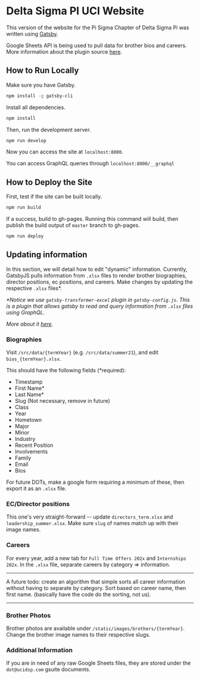 # Delta Sigma PI UCI Website

This version of the website for the Pi Sigma Chapter of Delta Sigma Pi was written using [Gatsby](https://www.gatsbyjs.org).

Google Sheets API is being used to pull data for brother bios and careers. More information about the plugin source [here](https://www.gatsbyjs.com/plugins/gatsby-source-google-sheets/).

## How to Run Locally

Make sure you have Gatsby.

```sh
npm install -g gatsby-cli
```

Install all dependencies.

```sh
npm install
```

Then, run the development server.

```sh
npm run develop
```

Now you can access the site at `localhost:8000`.

You can access GraphQL queries through `localhost:8000/__graphql`

## How to Deploy the Site

First, test if the site can be built locally.

```sh
npm run build
```

If a success, build to gh-pages. Running this command will build, then publish the build output of `master` branch to gh-pages.

```sh
npm run deploy
```

## Updating information

In this section, we will detail how to edit "dynamic" information. Currently, GatsbyJS pulls information from `.xlsx` files to render brother biographies, director positions, ec positions, and careers. Make changes by updating the respective `.xlsx` files*.

<i>*Notice we use `gatsby-transformer-excel` plugin in `gatsby-config.js`. This is a plugin that allows gatsby to read and query information from `.xlsx` files using GraphQL. 

More about it [here](https://www.gatsbyjs.com/plugins/gatsby-transformer-excel/).
</i>

### Biographies

Visit `/src/data/{termYear}` (e.g. `/src/data/summer21`), and edit `bios_{termYear}.xlsx`. 

This should have the following fields (*required):
- Timestamp
- First Name*
- Last Name*
- Slug (Not necessary, remove in future)
- Class
- Year
- Hometown
- Major
- Minor
- Industry
- Recent Position
- Involvements
- Family
- Email
- Bios

For future DOTs, make a google form requiring a minimum of these, then export it as an `.xlsx` file.

### EC/Director positions

This one's very straight-forward -- update `directors_term.xlsx` and `leadership_summer.xlsx`. Make sure `slug` of names match up with their image names.

### Careers

For every year, add a new tab for `Full Time Offers 202x` and `Internships 202x`. In the `.xlsx` file, separate careers by category => information.

***
A future todo: create an algorithm that simple sorts all career information without having to separate by category. Sort based on career name, then first name. (basically have the code do the sorting, not us).
***

### Brother Photos

Brother photos are available under `/static/images/brothers/{termYear}`. Change the brother image names to their respective slugs.


### Additional Information

If you are in need of any raw Google Sheets files, they are stored under the `dot@ucidsp.com` gsuite documents.
